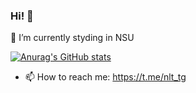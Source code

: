 ### Hi! 👋
🔭 I’m currently styding in NSU

[![Anurag's GitHub stats](https://github-readme-stats.vercel.app/api?username=neltanov)](https://github.com/anuraghazra/github-readme-stats)

- 📫 How to reach me: https://t.me/nlt_tg
